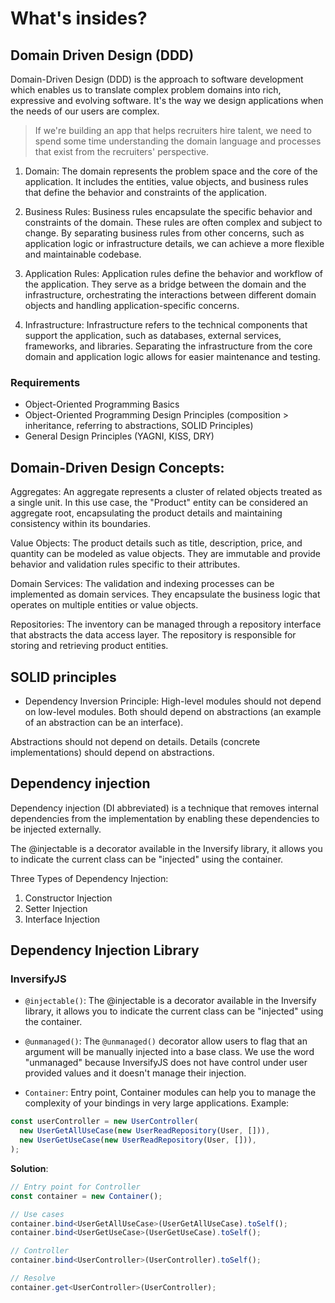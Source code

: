 # What's insides?

## Domain Driven Design (DDD)

Domain-Driven Design (DDD) is the approach to software development which enables us to translate complex problem domains into rich, expressive and evolving software. It's the way we design applications when the needs of our users are complex.

> If we're building an app that helps recruiters hire talent, we need to spend some time understanding the domain language and processes that exist from the recruiters' perspective.

1. Domain: The domain represents the problem space and the core of the application. It includes the entities, value objects, and business rules that define the behavior and constraints of the application.

2. Business Rules: Business rules encapsulate the specific behavior and constraints of the domain. These rules are often complex and subject to change. By separating business rules from other concerns, such as application logic or infrastructure details, we can achieve a more flexible and maintainable codebase.

3. Application Rules: Application rules define the behavior and workflow of the application. They serve as a bridge between the domain and the infrastructure, orchestrating the interactions between different domain objects and handling application-specific concerns.

4. Infrastructure: Infrastructure refers to the technical components that support the application, such as databases, external services, frameworks, and libraries. Separating the infrastructure from the core domain and application logic allows for easier maintenance and testing.

### Requirements

- Object-Oriented Programming Basics
- Object-Oriented Programming Design Principles (composition > inheritance, referring to abstractions, SOLID Principles)
- General Design Principles (YAGNI, KISS, DRY)

## Domain-Driven Design Concepts:

Aggregates: An aggregate represents a cluster of related objects treated as a single unit. In this use case, the "Product" entity can be considered an aggregate root, encapsulating the product details and maintaining consistency within its boundaries.

Value Objects: The product details such as title, description, price, and quantity can be modeled as value objects. They are immutable and provide behavior and validation rules specific to their attributes.

Domain Services: The validation and indexing processes can be implemented as domain services. They encapsulate the business logic that operates on multiple entities or value objects.

Repositories: The inventory can be managed through a repository interface that abstracts the data access layer. The repository is responsible for storing and retrieving product entities.

## SOLID principles

- Dependency Inversion Principle:
  High-level modules should not depend on low-level modules. Both should depend on abstractions (an example of an abstraction can be an interface).

Abstractions should not depend on details. Details (concrete implementations) should depend on abstractions.

## Dependency injection

Dependency injection (DI abbreviated) is a technique that removes internal dependencies from the implementation by enabling these dependencies to be injected externally.

The @injectable is a decorator available in the Inversify library, it allows you to indicate the current class can be "injected" using the container.

Three Types of Dependency Injection:

1. Constructor Injection
2. Setter Injection
3. Interface Injection

## Dependency Injection Library

### InversifyJS

- `@injectable()`: The @injectable is a decorator available in the Inversify library, it allows you to indicate the current class can be "injected" using the container.

- `@unmanaged()`: The `@unmanaged()` decorator allow users to flag that an argument will be manually injected into a base class. We use the word "unmanaged" because InversifyJS does not have control under user provided values and it doesn't manage their injection.

- `Container`: Entry point, Container modules can help you to manage the complexity of your bindings in very large applications. Example:

```ts
const userController = new UserController(
  new UserGetAllUseCase(new UserReadRepository(User, [])),
  new UserGetUseCase(new UserReadRepository(User, [])),
);
```

**Solution**:

```ts
// Entry point for Controller
const container = new Container();

// Use cases
container.bind<UserGetAllUseCase>(UserGetAllUseCase).toSelf();
container.bind<UserGetUseCase>(UserGetUseCase).toSelf();

// Controller
container.bind<UserController>(UserController).toSelf();

// Resolve
container.get<UserController>(UserController);
```
